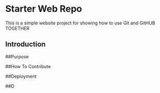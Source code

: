 # Starter Web Repo

This is a simple website project for showing how to 
use Git and GitHUB TOGETHER

## Introduction



##Purpose


##How To Contribute


##Deployment

##D
